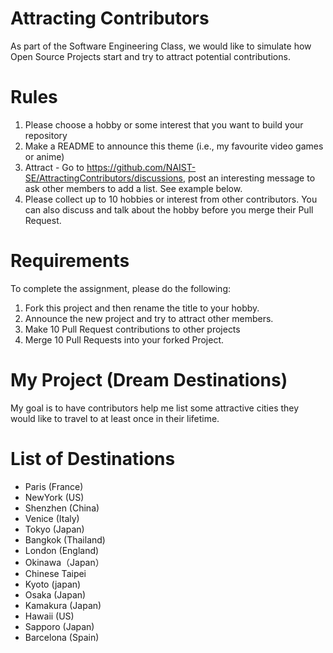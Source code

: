 # Attracting Contributors
As part of the Software Engineering Class, we would like to simulate how Open Source Projects start and try to attract potential contributions.

# Rules

1. Please choose a hobby or some interest that you want to build your repository
2. Make a README to announce this theme (i.e., my favourite video games or anime)
3. Attract - Go to https://github.com/NAIST-SE/AttractingContributors/discussions, post an interesting message to ask other members to add a list. See example below.
4. Please collect up to 10 hobbies or interest from other contributors. You can also discuss and talk about the hobby before you merge their Pull Request.

# Requirements
To complete the assignment, please do the following:
1. Fork this project and then rename the title to your hobby. 
2. Announce the new project and try to attract other members.
3. Make 10 Pull Request contributions to other projects
4. Merge 10 Pull Requests into your forked Project.

# My Project (Dream Destinations)
My goal is to have contributors help me list some attractive cities they would like to travel to at least once in their lifetime.

# List of Destinations
- Paris (France)
- NewYork (US)
- Shenzhen (China)
- Venice (Italy)
- Tokyo (Japan)
- Bangkok (Thailand)
- London (England)
- Okinawa（Japan）
- Chinese Taipei
- Kyoto (japan)
- Osaka (Japan)
- Kamakura (Japan)
- Hawaii (US)
- Sapporo (Japan)
- Barcelona (Spain)
